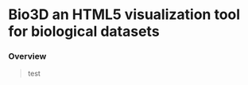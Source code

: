 Bio3D an HTML5 visualization tool for biological datasets
=========================================================

### Overview
>test